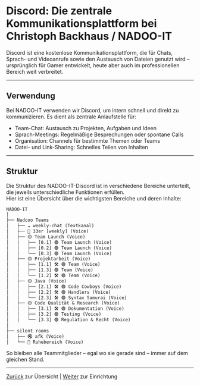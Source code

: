 # Discord: Die zentrale Kommunikationsplattform bei Christoph Backhaus / NADOO-IT

Discord ist eine kostenlose Kommunikationsplattform, die für Chats, Sprach- und Videoanrufe sowie den Austausch von Dateien genutzt wird – ursprünglich für Gamer entwickelt, heute aber auch im professionellen Bereich weit verbreitet.

---

## Verwendung

Bei NADOO-IT verwenden wir Discord, um intern schnell und direkt zu kommunizieren. Es dient als zentrale Anlaufstelle für:

- Team-Chat: Austausch zu Projekten, Aufgaben und Ideen
- Sprach-Meetings: Regelmäßige Besprechungen oder spontane Calls
- Organisation: Channels für bestimmte Themen oder Teams
- Datei- und Link-Sharing: Schnelles Teilen von Inhalten

---

## Struktur

Die Struktur des NADOO-IT-Discord ist in verschiedene Bereiche unterteilt, die jeweils unterschiedliche Funktionen erfüllen.  
Hier ist eine Übersicht über die wichtigsten Bereiche und deren Inhalte:

```txt
NADOO-IT
│
├── Nadcoo Teams
│   ├── ☁️ weekly-chat (Textkanal)
│   ├── 🔴 33er [weekly] (Voice)
│   ├── 🟡 Team Launch (Voice)
│   │   ├── [0.1] 🟢 Team Launch (Voice)
│   │   ├── [0.2] 🟢 Team Launch (Voice)
│   │   └── [0.3] 🟢 Team Launch (Voice)
│   ├── 🟡 Projektarbeit (Voice)
│   │   ├── [1.1] 🛠️ 🟢 Team (Voice)
│   │   ├── [1.3] 🟢 Team (Voice)
│   │   └── [1.2] 🛠️ 🟢 Team (Voice)
│   ├── 🟡 Java (Voice)
│   │   ├── [2.1] 🛠️ 🟢 Code Cowboys (Voice)
│   │   ├── [2.2] 🛠️ 🟢 Handlers (Voice)
│   │   └── [2.3] 🛠️ 🟢 Syntax Samurai (Voice)
│   ├── 🟡 Code Qualität & Research (Voice)
│   │   ├── [3.1] 🛠️ 🟢 Dokumentation (Voice)
│   │   ├── [3.2] 🟢 Testing (Voice)
│   │   └── [3.3] 🟢 Regulation & Recht (Voice)
│
├── silent rooms
│   ├── 🔇 afk (Voice)
│   └── 🌿 Ruhebereich (Voice)
```

So bleiben alle Teammitglieder – egal wo sie gerade sind – immer auf dem gleichen Stand.

---
[Zurück](../README.md) zur Übersicht | [Weiter](../01-discord/01-einrichtung/README.md) zur Einrichtung
